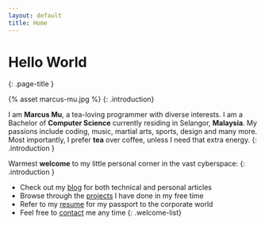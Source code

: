 ```yaml
---
layout: default
title: Home
---
```


# Hello World
{: .page-title }

{% asset marcus-mu.jpg %}
{: .introduction}

I am **Marcus Mu**, a tea-loving programmer with diverse interests. I am a Bachelor of **Computer Science** currently residing in Selangor, **Malaysia**. My passions include coding, music, martial arts, sports, design and many more. Most importantly, I prefer **tea** over coffee, unless I need that extra energy.
{: .introduction }

Warmest **welcome** to my little personal corner in the vast cyberspace:
{: .introduction }

- Check out my [blog](/blog/) for both technical and personal articles
- Browse through the [projects](/projects/) I have done in my free time
- Refer to my [resume](/resume/) for my passport to the corporate world
- Feel free to [contact](/contact/) me any time
{: .welcome-list}
